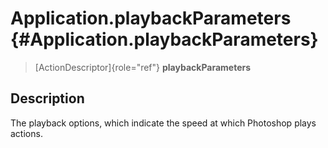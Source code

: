 Application.playbackParameters {#Application.playbackParameters}
==============================

> [ActionDescriptor]{role="ref"} **playbackParameters**

Description
-----------

The playback options, which indicate the speed at which Photoshop plays
actions.
